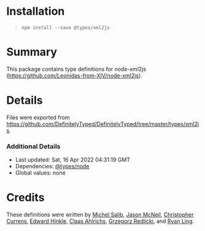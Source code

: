 # Installation
> `npm install --save @types/xml2js`

# Summary
This package contains type definitions for node-xml2js (https://github.com/Leonidas-from-XIV/node-xml2js).

# Details
Files were exported from https://github.com/DefinitelyTyped/DefinitelyTyped/tree/master/types/xml2js.

### Additional Details
 * Last updated: Sat, 16 Apr 2022 04:31:19 GMT
 * Dependencies: [@types/node](https://npmjs.com/package/@types/node)
 * Global values: none

# Credits
These definitions were written by [Michel Salib](https://github.com/michelsalib), [Jason McNeil](https://github.com/jasonrm), [Christopher Currens](https://github.com/ccurrens), [Edward Hinkle](https://github.com/edwardhinkle), [Claas Ahlrichs](https://github.com/claasahl), [Grzegorz Redlicki](https://github.com/redlickigrzegorz), and [Ryan Ling](https://github.com/72636c).
